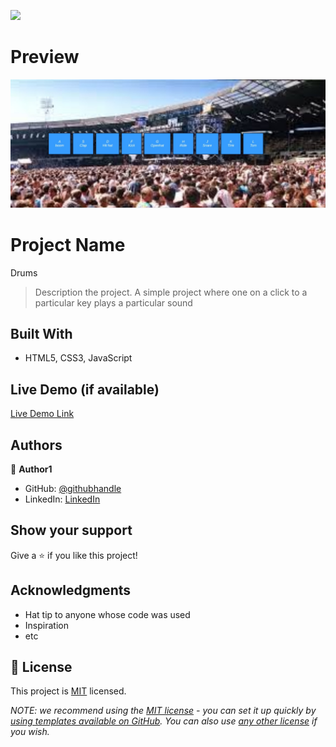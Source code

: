 ![](https://img.shields.io/badge/Microverse-blueviolet)

# Preview
![](./Snap.jpeg)

# Project Name
Drums

> Description the project.
A simple project where one on a click to a particular key plays a particular sound


## Built With

- HTML5, CSS3, JavaScript

## Live Demo (if available)

[Live Demo Link](gentle-speculoos-9c277c.netlify.app)





## Authors

👤 **Author1**

- GitHub: [@githubhandle](https://github.com/tingamapuro04)
- LinkedIn: [LinkedIn](https://www.linkedin.com/in/adoyo-alphonce/)



## Show your support

Give a ⭐️ if you like this project!

## Acknowledgments

- Hat tip to anyone whose code was used
- Inspiration
- etc

## 📝 License

This project is [MIT](./LICENSE) licensed.

_NOTE: we recommend using the [MIT license](https://choosealicense.com/licenses/mit/) - you can set it up quickly by [using templates available on GitHub](https://docs.github.com/en/communities/setting-up-your-project-for-healthy-contributions/adding-a-license-to-a-repository). You can also use [any other license](https://choosealicense.com/licenses/) if you wish._
